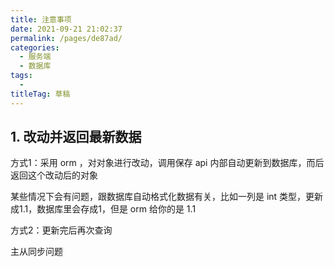 ```yaml
---
title: 注意事项
date: 2021-09-21 21:02:37
permalink: /pages/de87ad/
categories: 
  - 服务端
  - 数据库
tags: 
  - 
titleTag: 草稿
---
```

## 1. 改动并返回最新数据

方式1：采用 orm ，对对象进行改动，调用保存 api 内部自动更新到数据库，而后返回这个改动后的对象

某些情况下会有问题，跟数据库自动格式化数据有关，比如一列是 int 类型，更新成1.1，数据库里会存成1，但是 orm 给你的是 1.1


方式2：更新完后再次查询

主从同步问题
